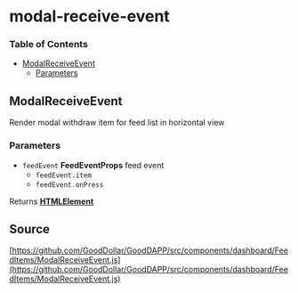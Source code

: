 # modal-receive-event

### Table of Contents

* [ModalReceiveEvent](modal-receive-event.md#modalreceiveevent)
  * [Parameters](modal-receive-event.md#parameters)

## ModalReceiveEvent

Render modal withdraw item for feed list in horizontal view

### Parameters

* `feedEvent` **FeedEventProps** feed event
  * `feedEvent.item`  
  * `feedEvent.onPress`  

Returns [**HTMLElement**](https://developer.mozilla.org/docs/Web/HTML/Element)

## Source

[https://github.com/GoodDollar/GoodDAPP/src/components/dashboard/FeedItems/ModalReceiveEvent.js](https://github.com/GoodDollar/GoodDAPP/src/components/dashboard/FeedItems/ModalReceiveEvent.js)

